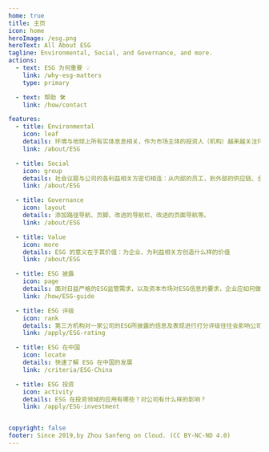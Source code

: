 ```yaml
---
home: true
title: 主页
icon: home
heroImage: /esg.png
heroText: All About ESG
tagline: Environmental, Social, and Governance, and more.
actions:
  - text: ESG 为何重要 💡
    link: /why-esg-matters
    type: primary

  - text: 帮助 🛠
    link: /how/contact

features:
  - title: Environmental
    icon: leaf
    details: 环境与地球上所有实体息息相关，作为市场主体的投资人（机构）越来越关注环境问题的时候，公司就必须关注于此。
    link: /about/ESG

  - title: Social
    icon: group
    details: 社会议题与公司的各利益相关方密切相连：从内部的员工，到外部的供应链、合作伙伴以及消费者们。
    link: /about/ESG

  - title: Governance
    icon: layout
    details: 添加路径导航、页脚、改进的导航栏、改进的页面导航等。
    link: /about/ESG

  - title: Value
    icon: more
    details: ESG 的意义在于其价值：为企业、为利益相关方创造什么样的价值
    link: /about/ESG

  - title: ESG 披露
    icon: page
    details: 面对日益严格的ESG监管需求，以及资本市场对ESG信息的要求，企业应如何做？
    link: /how/ESG-guide

  - title: ESG 评级
    icon: rank
    details: 第三方机构对一家公司的ESG所披露的信息及表现进行打分评级往往会影响公司的价值
    link: /apply/ESG-rating

  - title: ESG 在中国
    icon: locate
    details: 快速了解 ESG 在中国的发展
    link: /criteria/ESG-China

  - title: ESG 投资
    icon: activity
    details: ESG 在投资领域的应用有哪些？对公司有什么样的影响？ 
    link: /apply/ESG-investment


copyright: false
footer: Since 2019,by Zhou Sanfeng on Cloud. (CC BY-NC-ND 4.0)
---
```

